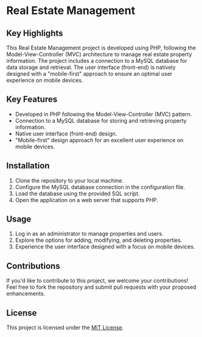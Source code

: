 # Real Estate Management

## Key Highlights

This Real Estate Management project is developed using PHP, following the Model-View-Controller (MVC) architecture to manage real estate property information. The project includes a connection to a MySQL database for data storage and retrieval. The user interface (front-end) is natively designed with a "mobile-first" approach to ensure an optimal user experience on mobile devices.

## Key Features

- Developed in PHP following the Model-View-Controller (MVC) pattern.
- Connection to a MySQL database for storing and retrieving property information.
- Native user interface (front-end) design.
- "Mobile-first" design approach for an excellent user experience on mobile devices.

## Installation

1. Clone the repository to your local machine.
2. Configure the MySQL database connection in the configuration file.
3. Load the database using the provided SQL script.
4. Open the application on a web server that supports PHP.

## Usage

1. Log in as an administrator to manage properties and users.
2. Explore the options for adding, modifying, and deleting properties.
3. Experience the user interface designed with a focus on mobile devices.

## Contributions

If you'd like to contribute to this project, we welcome your contributions! Feel free to fork the repository and submit pull requests with your proposed enhancements.

## License

This project is licensed under the [MIT License](LICENSE).
